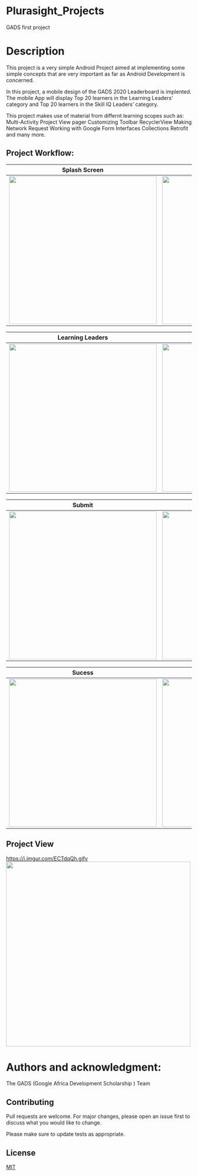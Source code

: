 # Plurasight_Projects
GADS first project

# Description
This project is a very simple Android Project aimed at implementing some simple concepts that are very important as far as Android Development is concerned.

In this project, a mobile design of the GADS 2020 Leaderboard is implented.
The mobile App will display Top 20 learners in the Learning Leaders’ category and Top 20 learners in the Skill IQ Leaders’ category.

This project makes use of material from differnt learning scopes such as:
Multi-Activity Project
View pager
Customizing Toolbar
RecyclerView
Making Network Request
Working with Google Form
Interfaces
Collections
Retrofit
and many more.

## Project Workflow:
Splash Screen             |  No Internet
:-------------------------:|:-------------------------:
 <img src="https://i.imgur.com/pnqceCr.png"   height="400" > |  <img src="https://i.imgur.com/CTdMXFw.png"   height="400" >
 
 Learning Leaders             |  Skill IQ
 :-------------------------:|:-------------------------:
<img src="https://i.imgur.com/FRqAE1l.png"   height="400" > | <img src="https://i.imgur.com/zcdy4qF.png"   height="400" >

Submit             |  Confirmation
:-------------------------:|:-------------------------:
<img src="https://i.imgur.com/CY4M7Hz.png"  height="400" > |  <img src="https://i.imgur.com/rOoFEpx.png"   height="400" >

Sucess         |  Error
:-------------------------:|:-------------------------:
 <img src="https://i.imgur.com/HkFNGmD.png"   height="400" > | <img src="https://i.imgur.com/HJNNcpn.png"   height="400" >
 
 ## Project View
 https://i.imgur.com/ECTdqQh.gifv
 <img src="https://i.imgur.com/XapGAdh.gif"   height="500" > 
# Authors and acknowledgment:
The GADS (Google Africa Development Scholarship ) Team

## Contributing
Pull requests are welcome. For major changes, please open an issue first to discuss what you would like to change.

Please make sure to update tests as appropriate.


## License
[MIT](https://github.com/lucidre/Plurasight_Projects/blob/master/LICENSE.txt)





